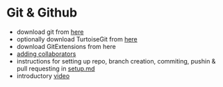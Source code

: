 # Git & Github

* download git from [here](https://git-scm.com/download/win)
* optionally download TurtoiseGit from [here](https://git-scm.com/download/win)
* download GitExtensions from here 
* [adding collaborators](https://stackoverflow.com/questions/7920320/adding-a-collaborator-to-my-free-github-account) 
* instructions for setting up repo, branch creation, commiting, pushin & pull requesting in [setup.md](https://github.com/Ranapop/web-course/blob/master/weeks/week-1/setup.md)
* introductory [video](https://www.youtube.com/watch?v=0fKg7e37bQE) 
